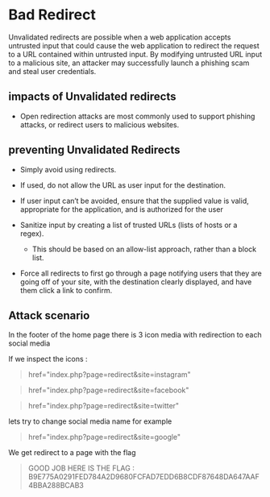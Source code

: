 # Bad Redirect

Unvalidated redirects are possible when a web application accepts untrusted input that could cause the web application to redirect the request to a URL contained within untrusted input. By modifying untrusted URL input to a malicious site, an attacker may successfully launch a phishing scam and steal user credentials.

## impacts of Unvalidated redirects 

- Open redirection attacks are most commonly used to support phishing attacks, or redirect users to malicious websites.

## preventing Unvalidated Redirects

- Simply avoid using redirects.

- If used, do not allow the URL as user input for the destination.

- If user input can’t be avoided, ensure that the supplied value is valid, appropriate for  the application, and is authorized for the user

- Sanitize input by creating a list of trusted URLs (lists of hosts or a regex).
    - This should be based on an allow-list approach, rather than a block list.

- Force all redirects to first go through a page notifying users that they are going off of your site, with the destination clearly displayed, and have them click a link to confirm.


## Attack scenario

In the footer of the home page there is 3 icon media with redirection to each social media

If we inspect the icons :

> href="index.php?page=redirect&site=instagram"

> href="index.php?page=redirect&site=facebook"

> href="index.php?page=redirect&site=twitter"

lets try to change social media name for example

> href="index.php?page=redirect&site=google"

We get redirect to a page with the flag

> GOOD JOB HERE IS THE FLAG : B9E775A0291FED784A2D9680FCFAD7EDD6B8CDF87648DA647AAF4BBA288BCAB3


